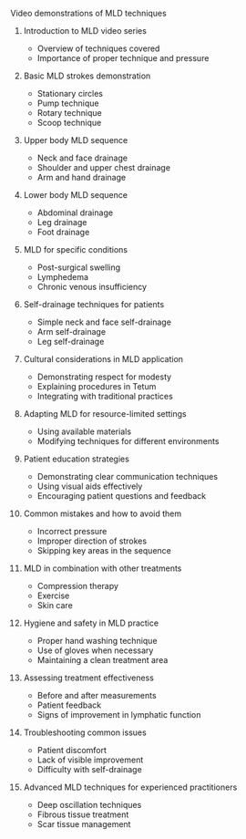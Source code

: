 Video demonstrations of MLD techniques

1. Introduction to MLD video series
   - Overview of techniques covered
   - Importance of proper technique and pressure

2. Basic MLD strokes demonstration
   - Stationary circles
   - Pump technique
   - Rotary technique
   - Scoop technique

3. Upper body MLD sequence
   - Neck and face drainage
   - Shoulder and upper chest drainage
   - Arm and hand drainage

4. Lower body MLD sequence
   - Abdominal drainage
   - Leg drainage
   - Foot drainage

5. MLD for specific conditions
   - Post-surgical swelling
   - Lymphedema
   - Chronic venous insufficiency

6. Self-drainage techniques for patients
   - Simple neck and face self-drainage
   - Arm self-drainage
   - Leg self-drainage

7. Cultural considerations in MLD application
   - Demonstrating respect for modesty
   - Explaining procedures in Tetum
   - Integrating with traditional practices

8. Adapting MLD for resource-limited settings
   - Using available materials
   - Modifying techniques for different environments

9. Patient education strategies
   - Demonstrating clear communication techniques
   - Using visual aids effectively
   - Encouraging patient questions and feedback

10. Common mistakes and how to avoid them
    - Incorrect pressure
    - Improper direction of strokes
    - Skipping key areas in the sequence

11. MLD in combination with other treatments
    - Compression therapy
    - Exercise
    - Skin care

12. Hygiene and safety in MLD practice
    - Proper hand washing technique
    - Use of gloves when necessary
    - Maintaining a clean treatment area

13. Assessing treatment effectiveness
    - Before and after measurements
    - Patient feedback
    - Signs of improvement in lymphatic function

14. Troubleshooting common issues
    - Patient discomfort
    - Lack of visible improvement
    - Difficulty with self-drainage

15. Advanced MLD techniques for experienced practitioners
    - Deep oscillation techniques
    - Fibrous tissue treatment
    - Scar tissue management